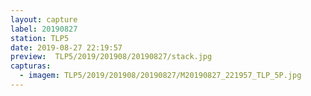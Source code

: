 ```yaml
---
layout: capture
label: 20190827
station: TLP5
date: 2019-08-27 22:19:57
preview:  TLP5/2019/201908/20190827/stack.jpg
capturas:
  - imagem: TLP5/2019/201908/20190827/M20190827_221957_TLP_5P.jpg
---
```

